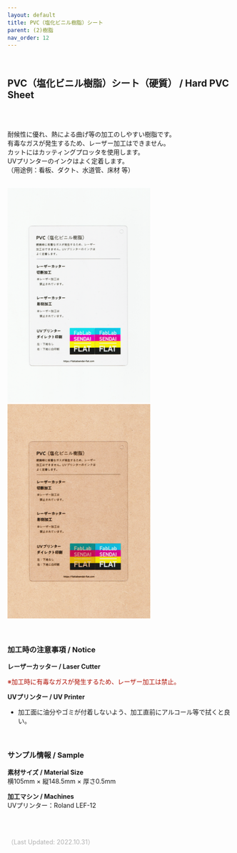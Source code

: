 ```yaml
---
layout: default
title: PVC（塩化ビニル樹脂）シート
parent: (2)樹脂
nav_order: 12
---
```


<br>

## PVC（塩化ビニル樹脂）シート（硬質） / Hard PVC Sheet
<br><br>

耐候性に優れ、熱による曲げ等の加工のしやすい樹脂です。<br>
有毒なガスが発生するため、レーザー加工はできません。<br>
カットにはカッティングプロッタを使用します。<br>
UVプリンターのインクはよく定着します。<br>
（用途例：看板、ダクト、水道管、床材 等）
<br>
<br>

<img src="assets/01/17_PVC_1.png" width="320" alt="hi" class="inline"/><img src="assets/01/17_PVC_2.png" width="320" alt="hi" class="inline"/>

<br>

### **加工時の注意事項 / Notice**

**レーザーカッター / Laser Cutter**

<span style="color: #B00E02">
※加工時に有毒なガスが発生するため、レーザー加工は禁止。</span><br>

**UVプリンター / UV Printer**
* 加工面に油分やゴミが付着しないよう、加工直前にアルコール等で拭くと良い。<br>

<br>

### **サンプル情報 / Sample**

**素材サイズ / Material Size**<br>
横105mm × 縦148.5mm × 厚さ0.5mm<br>

**加工マシン / Machines**<br>
UVプリンター：Roland LEF-12<br>

<br><br>

<span style="color: #B2B2B2">
（Last Updated: 2022.10.31）
</span>
